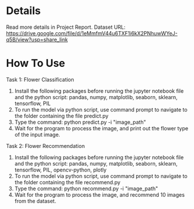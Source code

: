 # Details
Read more details in Project Report. Dataset URL: https://drive.google.com/file/d/1eMmfmV44u6TXF1i6kX2PNhuwWYeJ-q5B/view?usp=share_link

# How To Use
Task 1: Flower Classification
1. Install the following packages before running the jupyter notebook file and the python script: pandas, numpy, matplotlib, seaborn, sklearn, tensorflow, PIL
2. To run the model via python script, use command prompt to navigate to the folder containing the file predict.py
3. Type the command: python predict.py -i "image_path"
4. Wait for the program to process the image, and print out the flower type of the input image.

Task 2: Flower Recommendation
1. Install the following packages before running the jupyter notebook file and the python script: pandas, numpy, matplotlib, seaborn, sklearn, tensorflow, PIL, opencv-python, plotly
2. To run the model via python script, use command prompt to navigate to the folder containing the file recommend.py
3. Type the command: python recommend.py -i "image_path"
4. Wait for the program to process the image, and recommend 10 images from the dataset.

